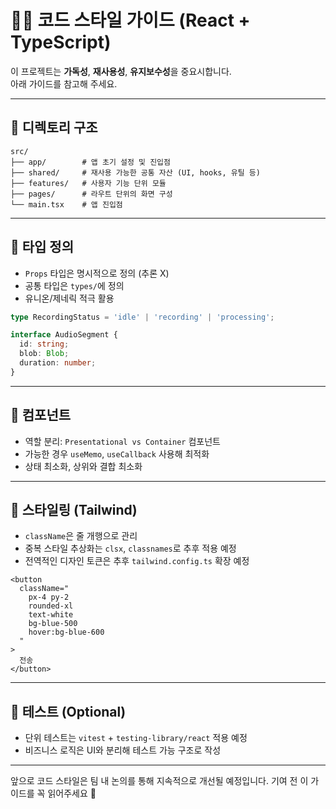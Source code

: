 # 🧑‍🎨 코드 스타일 가이드 (React + TypeScript)

이 프로젝트는 **가독성**, **재사용성**, **유지보수성**을 중요시합니다.  
아래 가이드를 참고해 주세요.

---

## 📁 디렉토리 구조

```
src/
├── app/        # 앱 초기 설정 및 진입점
├── shared/     # 재사용 가능한 공통 자산 (UI, hooks, 유틸 등)
├── features/   # 사용자 기능 단위 모듈
├── pages/      # 라우트 단위의 화면 구성
└── main.tsx    # 앱 진입점
```
---

## 🧾 타입 정의

- `Props` 타입은 명시적으로 정의 (추론 X)
- 공통 타입은 `types/`에 정의
- 유니온/제네릭 적극 활용

```ts
type RecordingStatus = 'idle' | 'recording' | 'processing';

interface AudioSegment {
  id: string;
  blob: Blob;
  duration: number;
}
````

---

## 🎯 컴포넌트

* 역할 분리: `Presentational vs Container` 컴포넌트
* 가능한 경우 `useMemo`, `useCallback` 사용해 최적화
* 상태 최소화, 상위와 결합 최소화

---

## 💅 스타일링 (Tailwind)

* `className`은 줄 개행으로 관리
* 중복 스타일 추상화는 `clsx`, `classnames`로 추후 적용 예정
* 전역적인 디자인 토큰은 추후 `tailwind.config.ts` 확장 예정

```tsx
<button
  className="
    px-4 py-2
    rounded-xl
    text-white
    bg-blue-500
    hover:bg-blue-600
  "
>
  전송
</button>
```

---

## 🧪 테스트 (Optional)

* 단위 테스트는 `vitest` + `testing-library/react` 적용 예정
* 비즈니스 로직은 UI와 분리해 테스트 가능 구조로 작성

---

앞으로 코드 스타일은 팀 내 논의를 통해 지속적으로 개선될 예정입니다.
기여 전 이 가이드를 꼭 읽어주세요 🙏
